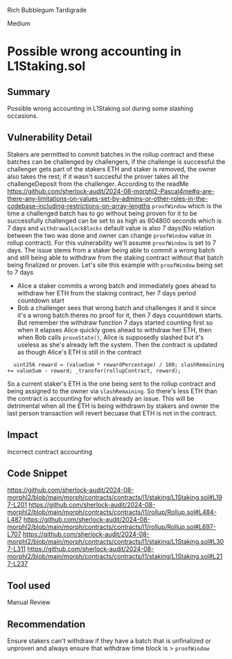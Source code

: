 Rich Bubblegum Tardigrade

Medium

# Possible wrong accounting in L1Staking.sol

## Summary
Possible wrong accounting in L1Staking.sol during some slashing occasions.

## Vulnerability Detail
Stakers are permitted to commit batches in the rollup contract and these batches can be challenged by challengers, if the challenge is successful the challenger gets part of the stakers ETH and staker is removed, the owner also takes the rest; if it wasn't succesful the prover takes all the challengeDeposit from the challenger. According to the readMe https://github.com/sherlock-audit/2024-08-morphl2-Pascal4me#q-are-there-any-limitations-on-values-set-by-admins-or-other-roles-in-the-codebase-including-restrictions-on-array-lengths  `proofWindow` which is the time a challenged batch has to go without being proven for it to be successfully challenged can be set to as high as 604800 seconds which is 7 days and `withdrawalLockBlocks` default value is also 7 days(No relation between the two was done and owner can change `proofWindow` value in rollup contract). For this vulnerability we'll assume  `proofWindow`  is set to 7 days. The issue stems from a staker being able to commit a wrong batch and still being able to withdraw from the staking contract without that batch being finalized or proven.
Let's site this example with `proofWindow`  being set to 7 days
- Alice a staker commits a wrong batch and immediately goes ahead to withdraw her ETH from the staking contract, her 7 days period countdown start 
- Bob a challenger sees that wrong batch and challenges it and it since it's a wrong batch theres no proof for it, then 7 days couuntdown starts. 
    But remember the withdraw function 7 days started counting first so when it elapses Alice quickly goes ahead to withdraw her ETH, then when Bob calls `proveState()`, Alice is supposedly slashed but it's useless as she's already left the system. Then the contract is updated as though Alice's ETH is still in the contract 

`   uint256 reward = (valueSum * rewardPercentage) / 100;
        slashRemaining += valueSum - reward;
        _transfer(rollupContract, reward);  `


So a current staker's ETH is the one being sent to the rollup contract and being assigned to the owner via `slashRemaining`. So there's less ETH than the contract is accounting for which already an issue. This will be detrimental when all the ETH is being withdrawn by stakers and owner the last person transaction will revert becuase that ETH is not in the contract.

## Impact
Incorrect contract accounting 

## Code Snippet
https://github.com/sherlock-audit/2024-08-morphl2/blob/main/morph/contracts/contracts/l1/staking/L1Staking.sol#L197-L201
https://github.com/sherlock-audit/2024-08-morphl2/blob/main/morph/contracts/contracts/l1/rollup/Rollup.sol#L484-L487
https://github.com/sherlock-audit/2024-08-morphl2/blob/main/morph/contracts/contracts/l1/rollup/Rollup.sol#L697-L707
https://github.com/sherlock-audit/2024-08-morphl2/blob/main/morph/contracts/contracts/l1/staking/L1Staking.sol#L307-L311
https://github.com/sherlock-audit/2024-08-morphl2/blob/main/morph/contracts/contracts/l1/staking/L1Staking.sol#L217-L237

## Tool used

Manual Review

## Recommendation
Ensure stakers can't withdraw if they have a batch that is unfinalized or unproven and always ensure that withdraw time block is > `proofWindow`